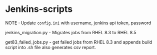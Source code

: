 # Jenkins-scripts

NOTE : Update `config.ini` with username, jenkins api token, password

jenkins_migration.py - Migrates jobs from RHEL 8.3 to RHEL 8.5

get83_failed_jobs.py - get failed jobs from RHEL 8.3 and appends build script into .sh file also generates csv report.

